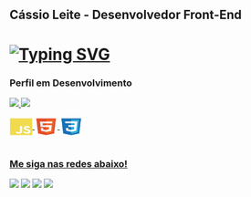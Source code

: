 ## Cássio Leite - Desenvolvedor Front-End
# <a href="https://git.io/typing-svg"><img src="https://readme-typing-svg.demolab.com?font=Fira+Code&weight=900&size=60&duration=988&pause=1000&color=1CDCF9CB&background=172EA000&center=true&width=430&height=108&lines=C%C3%A1ssio+Leite;Desenvolvedor+;Front-End" alt="Typing SVG" /></a>
### Perfil em Desenvolvimento



 <div>
   <a href="https://github.com/cassio-leite">
   <img height="180em" src="https://github-readme-stats.vercel.app/api?username=cassio-leite&show_icons=true&theme=tokyonight&include_all_commits=true&count_private=true"/>
   <img height="180em" src="https://github-readme-stats.vercel.app/api/top-langs/?username=cassio-leite&layout=compact&langs_count=6&theme=tokyonight"/>
</div>
    
<div style="display: inline_block"><br>
  <img align="center" alt="Js" height="30" width="40" src="https://raw.githubusercontent.com/devicons/devicon/master/icons/javascript/javascript-plain.svg">
  <img align="center" alt="HTML" height="30" width="40" src="https://raw.githubusercontent.com/devicons/devicon/master/icons/html5/html5-original.svg">
  <img align="center" alt="CSS" height="30" width="40" src="https://raw.githubusercontent.com/devicons/devicon/master/icons/css3/css3-original.svg">
</div>
 
<br>
 
### Me siga nas redes abaixo!
 
<div> 
  <a href="https://www.instagram.com/eusoucassio__/" target="_blank"><img src="https://img.shields.io/badge/-Instagram-%23E4405F?style=for-the-badge&logo=instagram&logoColor=white" target="_blank"></a>
 <a href="" target="_blank"><img src="https://img.shields.io/badge/Discord-7289DA?style=for-the-badge&logo=discord&logoColor=white" target="_blank"></a> 
  <a href="cassioleite099@gmail.com"><img src="https://img.shields.io/badge/-Gmail-%23333?style=for-the-badge&logo=gmail&logoColor=white" target="_blank"></a>
  <a href="https://www.linkedin.com/in/cassio-leite-b18a50244?lipi=urn%3Ali%3Apage%3Ad_flagship3_profile_view_base_contact_details%3Bi4EtCBzMSoS%2BOsD3pxZx6Q%3D%3D" target="_blank"><img src="https://img.shields.io/badge/-LinkedIn-%230077B5?style=for-the-badge&logo=linkedin&logoColor=white" target="_blank"></a>
</div>
